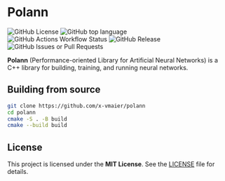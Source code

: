# Polann

![GitHub License](https://img.shields.io/github/license/x-vmaier/polann?style=flat-square)
![GitHub top language](https://img.shields.io/github/languages/top/x-vmaier/polann?style=flat-square)
![GitHub Actions Workflow Status](https://img.shields.io/github/actions/workflow/status/x-vmaier/polann/:workflow?style=flat-square)
![GitHub Release](https://img.shields.io/github/v/release/x-vmaier/polann?include_prereleases&style=flat-square)
![GitHub Issues or Pull Requests](https://img.shields.io/github/issues/x-vmaier/polann&style=flat-square)

**Polann** (Performance-oriented Library for Artificial Neural Networks) is a C++ library for building, training, and running neural networks.

## Building from source

```bash
git clone https://github.com/x-vmaier/polann
cd polann
cmake -S . -B build
cmake --build build
```

## License

This project is licensed under the **MIT License**. See the [LICENSE](LICENSE) file for details.
